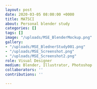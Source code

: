 ```yaml
---
layout: post
date: 2020-03-05 08:00:00 +0000
title: MATSCI
about: Personal blender study
categories: []
tags: []
image: "/uploads/MSE_BlenderMockup.png"
gallery:
- "/uploads/MSE_BlednerStudy001.png"
- "/uploads/MSE_Screenshot.png"
- "/uploads/MSE_Screenshot2.png"
role: Visual Designer
medium: Blender, Illustrator, Photoshop
collaborators: ''
contributions: ''

---
```

